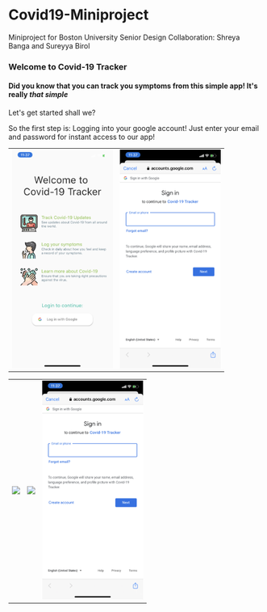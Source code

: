 # Covid19-Miniproject
Miniproject for Boston University Senior Design 
Collaboration: Shreya Banga and Sureyya Birol

### Welcome to Covid-19 Tracker
#### Did you know that you can track you symptoms from this simple app! It's really *that simple*
Let's get started shall we?

So the first step is: Logging into your google account! Just enter your email and password for instant 
access to our app!

<div style="text-align: center">
    <table>
        <tr>
            <td style="text-align: center">
                    <img src="https://github.com/shreyabanga/Covid19-Miniproject/blob/master/images/LoginPage.PNG" width="200"/>
            </td>
            <td style="text-align: center">
                     <img src="https://github.com/shreyabanga/Covid19-Miniproject/blob/master/images/googlesignin.PNG" width="200"/>
            </td>       
      </tr>
  </table>
  </div>


<div style="text-align: center">
    <table>
        <tr>
            <td style="text-align: center">
                    <img src="https://github.com/shreyabanga/Covid19-Miniproject/blob/master/images/submittingforms.gif" width="200"/>
            </td>            
            <td style="text-align: center">              
                      <img src="https://github.com/shreyabanga/Covid19-Miniproject/blob/master/images/admindashboard.gif" width="200"/>
            </td>
            <td style="text-align: center">
                     <img src="https://github.com/shreyabanga/Covid19-Miniproject/blob/master/images/googlesignin.PNG" width="200"/>
            </td>       
      </tr>
  </table>
  </div>

